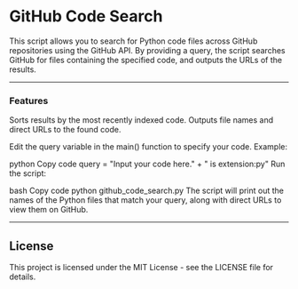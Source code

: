 # GitHub Code Search
This script allows you to search for Python code files across GitHub repositories using the GitHub API. By providing a query, the script searches GitHub for files containing the specified code, and outputs the URLs of the results.

---

### Features
Sorts results by the most recently indexed code.
Outputs file names and direct URLs to the found code.


Edit the query variable in the main() function to specify your code.
Example:

python
Copy code
query = "Input your code here." + " is extension:py"
Run the script:

bash
Copy code
python github_code_search.py
The script will print out the names of the Python files that match your query, along with direct URLs to view them on GitHub.

---

## License
This project is licensed under the MIT License - see the LICENSE file for details.
